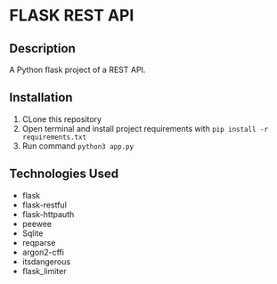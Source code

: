 # FLASK REST API

## Description

A Python flask project of a REST API.

## Installation

1. CLone this repository
2. Open terminal and install project requirements with ```pip install -r requirements.txt```
3. Run command `python3 app.py`

## Technologies Used

- flask
- flask-restful
- flask-httpauth
- peewee
- Sqlite
- reqparse
- argon2-cffi
- itsdangerous
- flask_limiter
